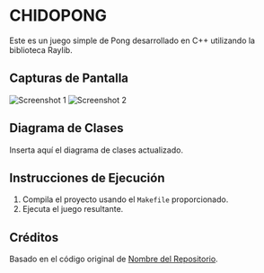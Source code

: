 # CHIDOPONG


Este es un juego simple de Pong desarrollado en C++ utilizando la biblioteca Raylib.

## Capturas de Pantalla

![Screenshot 1](docs/screenshot1.png)
![Screenshot 2](docs/screenshot2.png)

## Diagrama de Clases

Inserta aquí el diagrama de clases actualizado.

## Instrucciones de Ejecución

1. Compila el proyecto usando el `Makefile` proporcionado.
2. Ejecuta el juego resultante.

## Créditos

Basado en el código original de [Nombre del Repositorio](enlace_al_repositorio).
